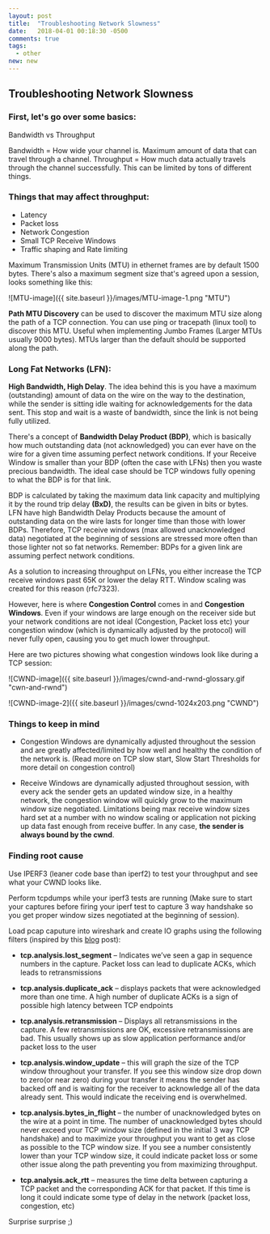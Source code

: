 ```yaml
---
layout: post
title:  "Troubleshooting Network Slowness"
date:   2018-04-01 00:18:30 -0500
comments: true
tags:
  - other
new: new
---
```


<h2>Troubleshooting Network Slowness</h2>

<h3>First, let's go over some basics:</h3>

Bandwidth vs Throughput

Bandwidth = How wide your channel is. Maximum amount of data that can travel through a channel.
Throughput = How much data actually travels through the channel successfully. This can be limited by tons of different things.

<h3>Things that may affect throughput:</h3>

- Latency
- Packet loss
- Network Congestion
- Small TCP Receive Windows
- Traffic shaping and Rate limiting

Maximum Transmission Units (MTU) in ethernet frames are by default 1500 bytes. There's also a maximum segment size that's agreed upon a session, looks something like this:

![MTU-image]({{ site.baseurl }}/images/MTU-image-1.png "MTU")

**Path MTU Discovery** can be used to discover the maximum MTU size along the path of a TCP connection. You can use ping or tracepath (linux tool) to discover this MTU. Useful when implementing Jumbo Frames (Larger MTUs usually 9000 bytes). MTUs larger than the default should be supported along the path.

<h3> Long Fat Networks (LFN): </h3>

**High Bandwidth, High Delay**. The idea behind this is you have a maximum (outstanding) amount of data on the wire on the way to the destination, while the sender is sitting idle waiting for acknowledgements for the data sent. This stop and wait is a waste of bandwidth, since the link is not being fully utilized.

There's a concept of **Bandwidth Delay Product (BDP)**, which is basically how much outstanding data (not acknowledged) you can ever have on the wire for a given time assuming perfect network conditions. If your Receive Window is smaller than your BDP (often the case with LFNs) then you waste precious bandwidth. The ideal case should be TCP windows fully opening to what the BDP is for that link.

BDP is calculated by taking the maximum data link capacity and multiplying it by the round trip delay **(BxD)**, the results can be given in bits or bytes. LFN have high Bandwidth Delay Products because the amount of outstanding data on the wire lasts for longer time than those with lower BDPs. Therefore, TCP receive windows (max allowed unacknowledged data) negotiated at the beginning of sessions are stressed more often than those lighter not so fat networks. Remember: BDPs for a given link are assuming perfect network conditions.

As a solution to increasing throughput on LFNs, you either increase the TCP receive windows past 65K or lower the delay RTT. Window scaling was created for this reason (rfc7323).

However, here is where **Congestion Control** comes in and **Congestion Windows**. Even if your windows are large enough on the receiver side but your network conditions are not ideal (Congestion, Packet loss etc) your congestion window (which is dynamically adjusted by the protocol) will never fully open, causing you to get much lower throughput.

Here are two pictures showing what congestion windows look like during a TCP session:

![CWND-image]({{ site.baseurl }}/images/cwnd-and-rwnd-glossary.gif "cwn-and-rwnd")

![CWND-image-2]({{ site.baseurl }}/images/cwnd-1024x203.png "CWND")

<h3> Things to keep in mind </h3>

- Congestion Windows are dynamically adjusted throughout the session and are greatly affected/limited by how well and healthy the condition of the network is. (Read more on TCP slow start, Slow Start Thresholds for more detail on congestion control)

- Receive Windows are dynamically adjusted throughout session, with every ack the sender gets an updated window size, in a healthy network, the congestion window will quickly grow to the maximum window size negotiated. Limitations being max receive window sizes hard set at a number with no window scaling or application not picking up data fast enough from receive buffer. In any case, **the sender is always bound by the cwnd**.

<h3> Finding root cause </h3>

Use IPERF3 (leaner code base than iperf2) to test your throughput and see what your CWND looks like.

Perform tcpdumps while your iperf3 tests are running (Make sure to start your captures before firing your iperf test to capture 3 way handshake so you get proper window sizes negotiated at the beginning of session).

Load pcap caputure into wireshark and create IO graphs using the following filters (inspired by this [blog](https://notalwaysthenetwork.com/2014/04/09/troubleshooting-with-wireshark-io-graphs-part-1/) post):

- **tcp.analysis.lost_segment** – Indicates we’ve seen a gap in sequence numbers in the capture.  Packet loss can lead to duplicate ACKs, which leads to retransmissions

- **tcp.analysis.duplicate_ack** – displays packets that were acknowledged more than one time.  A high number of duplicate ACKs is a sign of possible high latency between TCP endpoints

- **tcp.analysis.retransmission** – Displays all retransmissions in the capture.  A few retransmissions are OK, excessive retransmissions are bad. This usually shows up as slow application performance and/or packet loss to the user

- **tcp.analysis.window_update** – this will graph the size of the TCP window throughout your transfer.  If you see this window size drop down to zero(or near zero) during your transfer it means the sender has backed off and is waiting for the receiver to acknowledge all of the data already sent.  This would indicate the receiving end is overwhelmed.

- **tcp.analysis.bytes_in_flight** – the number of unacknowledged bytes on the wire at a point in time.  The number of unacknowledged bytes should never exceed your TCP window size (defined in the initial 3 way TCP handshake) and to maximize your throughput you want to get as close as possible to the TCP window size.  If you see a number consistently lower than your TCP window size, it could indicate packet loss or some other issue along the path preventing you from maximizing throughput.

- **tcp.analysis.ack_rtt** – measures the time delta between capturing a TCP packet and the corresponding ACK for that packet. If this time is long it could indicate some type of delay in the network (packet loss, congestion, etc)

Surprise surprise ;)
